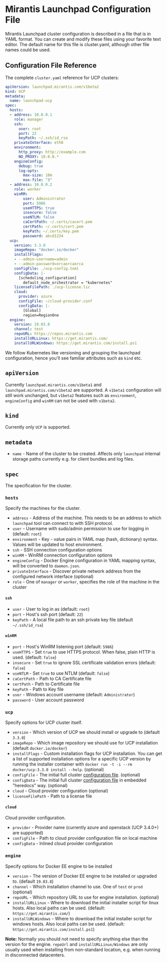 # Mirantis Launchpad Configuration File

Mirantis Launchpad cluster configuration is described in a file that is in YAML format. You can create and modify these files using your favorite text editor. The default name for this file is cluster.yaml, although other file names could be used.

## Configuration File Reference

The complete `cluster.yaml` reference for UCP clusters:

```yaml
apiVersion: launchpad.mirantis.com/v1beta2
kind: UCP
metadata:
  name: launchpad-ucp
spec:
  hosts:
  - address: 10.0.0.1
    role: manager
    ssh:
      user: root
      port: 22
      keyPath: ~/.ssh/id_rsa
    privateInterface: eth0
    environment:
      http_proxy: http://example.com
      NO_PROXY: 10.0.0.*
    engineConfig:
      debug: true
      log-opts:
        max-size: 10m
        max-file: "3"
  - address: 10.0.0.2
    role: worker
    winRM:
        user: Administrator
        port: 5986
        useHTTPS: true
        insecure: false
        useNTLM: false
        caCertPath: ~/.certs/cacert.pem
        certPath: ~/.certs/cert.pem
        keyPath: ~/.certs/key.pem
        password: abcd1234
  ucp:
    version: 3.3.0
    imageRepo: "docker.io/docker"
    installFlags:
    - --admin-username=admin
    - --admin-password=orcaorcaorca
    configFile: ./ucp-config.toml
    configData: |-
      [scheduling_configuration]
        default_node_orchestrator = "kubernetes"
    licenseFilePath: ./ucp-license.lic
    cloud:
      provider: azure
      configFile: ~/cloud-provider.conf
      configData: |-
        [Global]
        region=RegionOne
  engine:
    version: 19.03.8
    channel: test
    repoURL: https://repos.mirantis.com
    installURLLinux: https://get.mirantis.com/
    installURLWindows: https://get.mirantis.com/install.ps1
```

We follow Kubernetes like versioning and grouping the launchpad configuration, hence you'll see familiar attributes such as `kind` etc.

## `apiVersion`

Currently `launchpad.mirantis.com/v1beta1` and `launchpad.mirantis.com/v1beta2` are supported. A `v1beta1` configuration will still work unchanged, but `v1beta2` features such as `environment`, `engineConfig` and `winRM` can not be used with `v1beta2`.

## `kind`

Currently only `UCP` is supported.

## `metadata`

- `name` - Name of the cluster to be created. Affects only `launchpad` internal storage paths currently e.g. for client bundles and log files.

## `spec`

The specification for the cluster.

### `hosts`

Specify the machines for the cluster.

- `address` - Address of the machine. This needs to be an address to which `launchpad` tool can connect to with SSH protocol.
- `user` - Username with sudo/admin permission to use for logging in (default: `root`)
- `environment` - Key - value pairs in YAML map (hash, dictionary) syntax. Values will be updated to host environment.
- `ssh` - SSH connection configuration options
- `winRM` - WinRM connection configuration options
- `engineConfig` - Docker Engine configuration in YAML mapping syntax, will be converted to `daemon.json`.
- `privateInterface` - Discover private network address from the configured network interface (optional)
- `role` - One of `manager` or `worker`, specifies the role of the machine in the cluster

#### `ssh`

- `user` - User to log in as (default: `root`)
- `port` - Host's ssh port (default: `22`)
- `keyPath` - A local file path to an ssh private key file (default `~/.ssh/id_rsa`)

#### `winRM`

- `port` - Host's WinRM listening port (default: `5986`)
- `useHTTPS` - Set `true` to use HTTPS protocol. When false, plain HTTP is used. (default: `false`)
- `insecure` - Set `true` to ignore SSL certificate validation errors (default: `false`)
- `useNTLM` - Set `true` to use NTLM (default: `false`)
- `caCertPath` - Path to CA Certificate file
- `certPath` - Path to Certificate file
- `keyPath` - Path to Key file
- `user` - Windows account username (default: `Administrator`)
- `password` - User account password

### `ucp`

Specify options for UCP cluster itself.

- `version` - Which version of UCP we should install or upgrade to (default `3.3.0`)
- `imageRepo` - Which image repository we should use for UCP installation (default `docker.io/docker`)
- `installFlags` - Custom installation flags for UCP installation. You can get a list of supported installation options for a specific UCP version by running the installer container with `docker run -t -i --rm docker/ucp:3.3.0 install --help`. (optional)
- `configFile` - The initial full cluster [configuration file](https://docs.mirantis.com/docker-enterprise/v3.1/dockeree-products/ucp/ucp-configure/ucp-configuration-file.html#configuration-options). (optional)
- `configData` -  The initial full cluster [configuration file](https://docs.mirantis.com/docker-enterprise/v3.1/dockeree-products/ucp/ucp-configure/ucp-configuration-file.html#configuration-options) in embedded "heredocs" way. (optional)
- `cloud` - Cloud provider configuration (optional)
- `licenseFilePath` - Path to a license file

#### `cloud`

Cloud provider configuration. 

- `provider` - Provider name (currently azure and openstack (UCP 3.4.0+) are supported)
- `configFile` - Path to cloud provider configuration file on local machine
- `configData` - Inlined cloud provider configuration
 
### `engine`

 Specify options for Docker EE engine to be installed

- `version` - The version of Docker EE engine to be installed or upgraded to. (default `19.03.8`)
- `channel` - Which installation channel to use. One of `test` or `prod` (optional)
- `repoURL` - Which repository URL to use for engine installation. (optional)
- `installURLLinux` - Where to download the initial installer script for linux hosts. Also local paths can be used. (default: `https://get.mirantis.com/`)
- `installURLWindows` - Where to download the initial installer script for windows hosts. Also local paths can be used. (default: `https://get.mirantis.com/install.ps1`)

**Note:** Normally you should not need to specify anything else than the version for the engine. `repoUrl` and `installURLLinux/Windows` are only usually used when installing from non-standard location, e.g. when running in disconnected datacenters.


